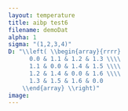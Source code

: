 ```yaml
---
layout: temperature
title: aibp test6
filename: demoDat
alpha: 1
sigma: "(1,2,3,4)"
D: "\\left( \\begin{array}{rrrr}
      0.0 & 1.1 & 1.2 & 1.3 \\\\
      1.1 & 0.0 & 1.4 & 1.5 \\\\
      1.2 & 1.4 & 0.0 & 1.6 \\\\
      1.3 & 1.5 & 1.6 & 0.0
    \\end{array} \\right)"
image:
---
```


